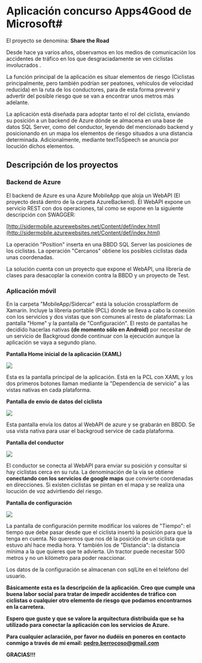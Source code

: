 # Aplicación concurso Apps4Good de Microsoft#

El proyecto se denomina: **Share the Road**

Desde hace ya varios años, observamos en los medios de comunicación los accidentes de tráfico en los que desgraciadamente se ven ciclistas involucrados .

La función principal de la aplicación es situar elementos de riesgo (Ciclistas principalmente, pero también podrían ser peatones, vehículos de velocidad reducida) en la ruta de los conductores, para de esta forma prevenir y advertir del posible riesgo que se van a encontrar unos metros más adelante.

La aplicación está diseñada para adoptar tanto el rol del ciclista, enviando su posición a un backend de Azure dónde se almacena en una base de datos SQL Server, como del conductor, leyendo del mencionado backend y posicionando en un mapa los elementos de riesgo situados a una distancia determinada. Adicionalmente, mediante textToSpeech se anuncia por locución dichos elementos.

## Descripción de los proyectos ##

### Backend de Azure ##

El backend de Azure es una Azure MobileApp que aloja un WebAPI (El proyecto destá dentro de la carpeta AzureBackend). El WebAPI expone un servicio REST con dos operaciones, tal como se expone en la siguiente descripción con SWAGGER:

[http://sidermobile.azurewebsites.net/Content/def/index.html](http://sidermobile.azurewebsites.net/Content/def/index.html)

La operación "Position" inserta en una BBDD SQL Server las posiciones de los ciclistas.
La operación "Cercanos" obtiene los posibles ciclistas dada unas coordenadas.

La solución cuenta con un proyecto que expone el WebAPI, una librería de clases para desacoplar la conexión contra la BBDD y un proyecto de Test.

### Aplicación móvil ###

En la carpeta "MobileApp/Sidercar" está la solución crossplatform de Xamarin. Incluye la librería portable (PCL) donde se lleva a cabo la conexión con los servicios y dos vistas que son comunes al resto de plataformas: La pantalla "Home" y la pantalla de "Configuración". El resto de pantallas he decidido hacerlas nativas **(de momento sólo en Android)** por necesitar de un servicio de Backgroud donde continuar con la ejecución aunque la aplicación se vaya a segundo plano.

**Pantalla Home inicial de la aplicación (XAML)**

![](https://image.ibb.co/f4FfXk/Pantalla_Home.png)

Esta es la pantalla principal de la aplicación. Está en la PCL con XAML y los dos primeros botones llaman  mediante la "Dependencia de servicio" a las vistas nativas en cada plataforma.

**Pantalla de envío de datos del ciclista**

![](https://image.ibb.co/nzN5yQ/Pantalla_Ciclista.png)

Esta pantalla envía los datos al WebAPI de azure y se grabarán en BBDD. Se usa vista nativa para usar el backgroud service de cada plataforma.

**Pantalla del conductor**

![](https://image.ibb.co/mobXdQ/Pantalla_Vehiculo.png)

El conductor se conecta al WebAPI para enviar su posición y consultar si hay ciclistas cerca en su ruta. La denominación de la vía se obtiene **conectando con los servicios de google maps** que convierte coordenadas en direcciones. Si existen ciclistas se pintan en el mapa y se realiza una locución de voz advirtiendo del riesgo.

**Pantalla de configuración**

![](https://image.ibb.co/kAo0Xk/Pantalla_Settings.png)

La pantalla de configuración permite modificar los valores de "Tiempo": el tiempo que debe pasar desde que el ciclista insertó la posición para que la tenga en cuenta. No queremos que nos dé la posición de un ciclista que estuvo ahí hace media hora. Y también los de "Distancia": la distancia mínima a la que quieres que te advierta. Un tractor puede necesitar 500 metros y no un kilómetro para poder reaccionar.

Los datos de la configuración se almacenan con sqlLite en el teléfono del usuario.

**Básicamente esta es la descripción de la aplicación. Creo que cumple una buena labor social para tratar de impedir accidentes de tráfico con ciclistas o cualquier otro elemento de riesgo que podamos encontrarnos en la carretera.**

**Espero que guste y que se valore la arquitectura distribuída que se ha utilizado para conectar la aplicación con los servicios de Azure.**

**Para cualquier aclaración, por favor no dudéis en poneros en contacto conmigo a través de mi email: pedro.berrocoso@gmail.com**

**GRACIAS!!!**
